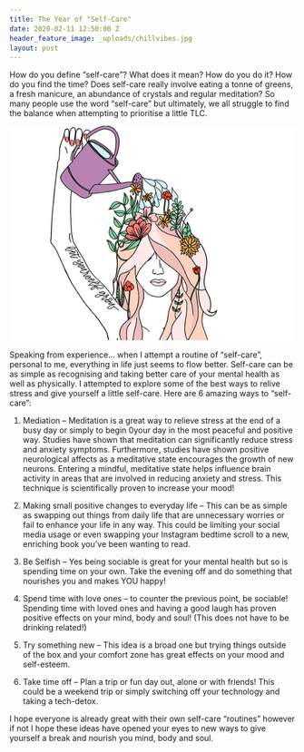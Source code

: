 ```yaml
---
title: The Year of "Self-Care"
date: 2020-02-11 12:50:00 Z
header_feature_image: _uploads/chillvibes.jpg
layout: post
---
```


How do you define “self-care”? What does it mean? How do you do it? How do you find the time? Does self-care really involve eating a tonne of greens, a fresh manicure, an abundance of crystals and regular meditation? So many people use the word “self-care” but ultimately, we all struggle to find the balance when attempting to prioritise a little TLC.

[![Got to Nourish to Flourish](/_uploads/takecarenew.jpg)](/_uploads/takecarenew.jpg)

Speaking from experience… when I attempt a routine of “self-care”, personal to me, everything in life just seems to flow better. Self-care can be as simple as recognising and taking better care of your mental health as well as physically. I attempted to explore some of the best ways to relive stress and give yourself a little self-care. Here are 6 amazing ways to “self-care”:

1.	Mediation – Meditation is a great way to relieve stress at the end of a busy day or simply to begin 0your day in the most peaceful and positive way. Studies have shown that meditation can significantly reduce stress and anxiety symptoms. Furthermore, studies have shown positive neurological affects as a meditative state encourages the growth of new neurons. Entering a mindful, meditative state helps influence brain activity in areas that are involved in reducing anxiety and stress. This technique is scientifically proven to increase your mood!

2.	Making small positive changes to everyday life – This can be as simple as swapping out things from daily life that are unnecessary worries or fail to enhance your life in any way. This could be limiting your social media usage or even swapping your Instagram bedtime scroll to a new, enriching book you’ve been wanting to read.  

3.	Be Selfish – Yes being sociable is great for your mental health but so is spending time on your own. Take the evening off and do something that nourishes you and makes YOU happy!

4.	Spend time with love ones – to counter the previous point, be sociable! Spending time with loved ones and having a good laugh has proven positive effects on your mind, body and soul! (This does not have to be drinking related!)  

5.	Try something new – This idea is a broad one but trying things outside of the box and your comfort zone has great effects on your mood and self-esteem.

6.	Take time off – Plan a trip or fun day out, alone or with friends! This could be a weekend trip or simply switching off your technology and taking a tech-detox.

I hope everyone is already great with their own self-care “routines” however if not I hope these ideas have opened your eyes to new ways to give yourself a break and nourish you mind, body and soul.
